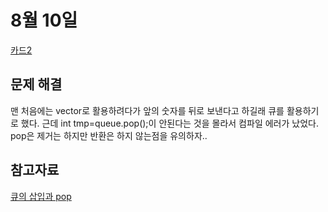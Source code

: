 # 8월 10일

[카드2](https://www.acmicpc.net/problem/2164)

## 문제 해결
맨 처음에는 vector로 활용하려다가 앞의 숫자를 뒤로 보낸다고 하길래 큐를 활용하기로 했다. 근데 int tmp=queue.pop();이 안된다는 것을 몰라서 컴파일 에러가 났었다. pop은 제거는 하지만 반환은 하지 않는점을 유의하자..

## 참고자료
[큐의 삽입과 pop](https://sanghyu.tistory.com/83)